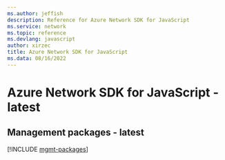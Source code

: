 ```yaml
---
ms.author: jeffish
description: Reference for Azure Network SDK for JavaScript
ms.service: network
ms.topic: reference
ms.devlang: javascript
author: xirzec
title: Azure Network SDK for JavaScript
ms.data: 08/16/2022
---
```

# Azure Network SDK for JavaScript - latest

## Management packages - latest
[!INCLUDE [mgmt-packages](network-mgmt-index.md)]